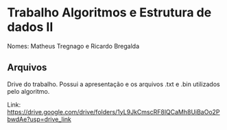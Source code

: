 # Trabalho Algoritmos e Estrutura de dados II

Nomes: Matheus Tregnago e Ricardo Bregalda


## Arquivos
Drive do trabalho. Possui a apresentação e os arquivos .txt e .bin utilizados pelo algoritmo.

Link: https://drive.google.com/drive/folders/1yL9JkCmscRF8lQCaMh8UiBaOo2PbwdAe?usp=drive_link
